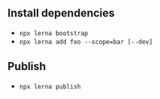 ## Install dependencies

- `npx lerna bootstrap`
- `npx lerna add foo --scope=bar [--dev]`

## Publish

- `npx lerna publish`
